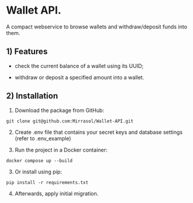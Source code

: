 # Wallet API.

A compact webservice to browse wallets and withdraw/deposit funds into them.

## 1) Features

  - check the current balance of a wallet using its UUID;

  - withdraw or deposit a specified amount into a wallet.

## 2) Installation

1) Download the package from GitHub:

`git clone git@github.com:Mirrasol/Wallet-API.git`

2) Create .env file that contains your secret keys and database settings (refer to .env_example)

2) Run the project in a Docker container:

`docker compose up --build`

3) Or install using pip:

`pip install -r requirements.txt`

4) Afterwards, apply initial migration.